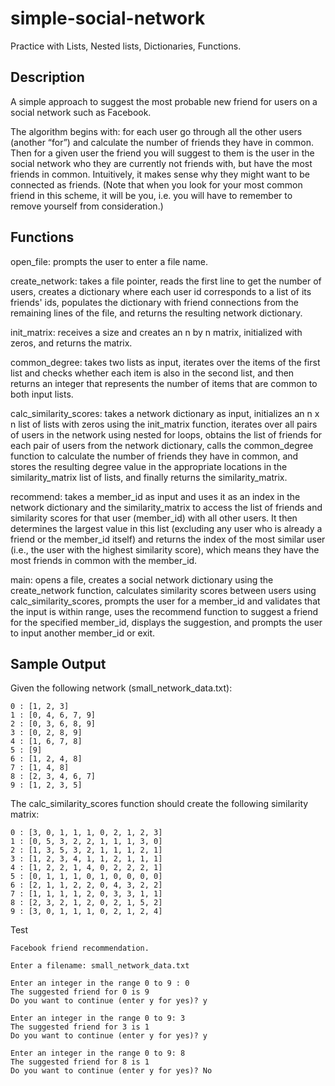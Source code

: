 # simple-social-network
Practice with Lists, Nested lists, Dictionaries, Functions.

## Description
A simple approach to suggest the most probable new friend for users on a social network such as Facebook.

The algorithm begins with: for each user go through all the other users (another “for”) and calculate
the number of friends they have in common. Then for a given user the friend you will suggest to them
is the user in the social network who they are currently not friends with, but have the most friends in
common. Intuitively, it makes sense why they might want to be connected as friends. (Note that
when you look for your most common friend in this scheme, it will be you, i.e. you will have to
remember to remove yourself from consideration.) 

## Functions

open_file: prompts the user to enter a file name.

create_network: takes a file pointer, reads the first line to get the number of users, creates a dictionary where each user id corresponds to a list of its friends' ids, populates the dictionary with friend connections from the remaining lines of the file, and returns the resulting network dictionary.

init_matrix: receives a size and creates an n by n matrix, initialized with zeros, and returns the matrix.

common_degree: takes two lists as input, iterates over the items of the first list and checks whether each item is also in the second list, and then returns an integer that represents the number of items that are common to both input lists.

calc_similarity_scores: takes a network dictionary as input, initializes an n x n list of lists with zeros using the init_matrix function, iterates over all pairs of users in the network using nested for loops, obtains the list of friends for each pair of users from the network dictionary, calls the common_degree function to calculate the number of friends they have in common, and stores the resulting degree value in the appropriate locations in the similarity_matrix list of lists, and finally returns the similarity_matrix.

recommend: takes a member_id as input and uses it as an index in the network dictionary and the similarity_matrix to access the list of friends and similarity scores for that user (member_id) with all other users. It then determines the largest value in this list (excluding any user who is already a friend or the member_id itself) and returns the index of the most similar user (i.e., the user with the highest similarity score), which means they have the most friends in common with the member_id.

main: opens a file, creates a social network dictionary using the create_network function, calculates similarity scores between users using calc_similarity_scores, prompts the user for a member_id and validates that the input is within range, uses the recommend function to suggest a friend for the specified member_id, displays the suggestion, and prompts the user to input another member_id or exit.

## Sample Output

Given the following network (small_network_data.txt):
```
0 : [1, 2, 3]
1 : [0, 4, 6, 7, 9]
2 : [0, 3, 6, 8, 9]
3 : [0, 2, 8, 9]
4 : [1, 6, 7, 8]
5 : [9]
6 : [1, 2, 4, 8]
7 : [1, 4, 8]
8 : [2, 3, 4, 6, 7]
9 : [1, 2, 3, 5] 
```
The calc_similarity_scores function should create the following similarity matrix:
```
0 : [3, 0, 1, 1, 1, 0, 2, 1, 2, 3]
1 : [0, 5, 3, 2, 2, 1, 1, 1, 3, 0]
2 : [1, 3, 5, 3, 2, 1, 1, 1, 2, 1]
3 : [1, 2, 3, 4, 1, 1, 2, 1, 1, 1]
4 : [1, 2, 2, 1, 4, 0, 2, 2, 2, 1]
5 : [0, 1, 1, 1, 0, 1, 0, 0, 0, 0]
6 : [2, 1, 1, 2, 2, 0, 4, 3, 2, 2]
7 : [1, 1, 1, 1, 2, 0, 3, 3, 1, 1]
8 : [2, 3, 2, 1, 2, 0, 2, 1, 5, 2]
9 : [3, 0, 1, 1, 1, 0, 2, 1, 2, 4] 
```
Test
```
Facebook friend recommendation.

Enter a filename: small_network_data.txt

Enter an integer in the range 0 to 9 : 0
The suggested friend for 0 is 9
Do you want to continue (enter y for yes)? y

Enter an integer in the range 0 to 9: 3
The suggested friend for 3 is 1
Do you want to continue (enter y for yes)? y

Enter an integer in the range 0 to 9: 8
The suggested friend for 8 is 1
Do you want to continue (enter y for yes)? No
```
